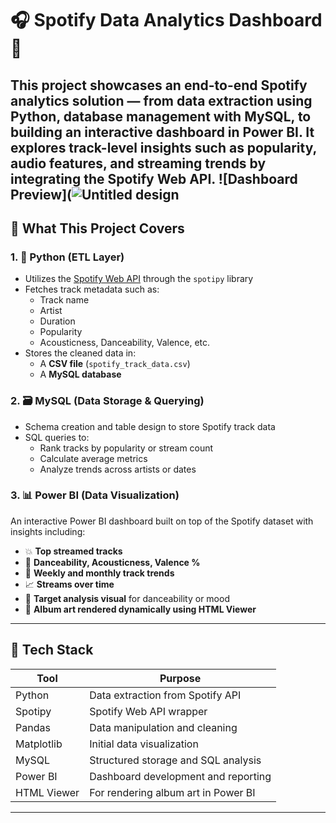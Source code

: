 # 🎧 Spotify Data Analytics Dashboard 🎵

This project showcases an end-to-end Spotify analytics solution — from **data extraction using Python**, **database management with MySQL**, to building an **interactive dashboard in Power BI**. It explores track-level insights such as popularity, audio features, and streaming trends by integrating the Spotify Web API.
![Dashboard Preview](![Untitled design](https://github.com/user-attachments/assets/52ed1c3c-44f5-40de-a6cb-784b1d72a27b)
---

## 🚀 What This Project Covers

### 1. 🐍 Python (ETL Layer)
- Utilizes the [Spotify Web API](https://developer.spotify.com/documentation/web-api/) through the `spotipy` library
- Fetches track metadata such as:
  - Track name
  - Artist
  - Duration
  - Popularity
  - Acousticness, Danceability, Valence, etc.
- Stores the cleaned data in:
  - A **CSV file** (`spotify_track_data.csv`)
  - A **MySQL database**

### 2. 🗃️ MySQL (Data Storage & Querying)
- Schema creation and table design to store Spotify track data
- SQL queries to:
  - Rank tracks by popularity or stream count
  - Calculate average metrics
  - Analyze trends across artists or dates

### 3. 📊 Power BI (Data Visualization)
An interactive Power BI dashboard built on top of the Spotify dataset with insights including:
- 💥 **Top streamed tracks**
- 🎯 **Danceability, Acousticness, Valence %**
- 📆 **Weekly and monthly track trends**
- 📈 **Streams over time**
- 🧠 **Target analysis visual** for danceability or mood
- 🎨 **Album art rendered dynamically using HTML Viewer**

---

## 🧰 Tech Stack

| Tool         | Purpose                                      |
|--------------|----------------------------------------------|
| Python       | Data extraction from Spotify API             |
| Spotipy      | Spotify Web API wrapper                      |
| Pandas       | Data manipulation and cleaning               |
| Matplotlib   | Initial data visualization                   |
| MySQL        | Structured storage and SQL analysis          |
| Power BI     | Dashboard development and reporting          |
| HTML Viewer  | For rendering album art in Power BI          |

---




